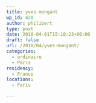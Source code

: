 ```yaml
---
title: yves mongant
wp_id: 420
author: philibert
type: post
date: 2010-04-01T15:10:23+00:00
draft: false
url: /2010/04/yves-mongant/
categories:
  - ordinaire
  - Paris
residency:
  - France
locations:
  - Paris

---
```

[<img src="/uploads/2010/04/p_1600_1200_B4875CEF-814B-4EAD-AC53-8060FEE0375B.jpeg" alt="" class="alignnone size-full" />][1]

 [1]: /uploads/2010/04/p_1600_1200_B4875CEF-814B-4EAD-AC53-8060FEE0375B.jpeg